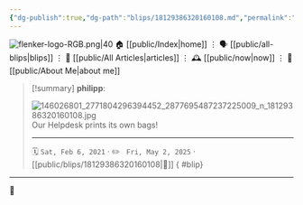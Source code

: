 ```yaml
---
{"dg-publish":true,"dg-path":"blips/18129386320160108.md","permalink":"/blips/18129386320160108/","title":"philipp on instagram @ 2021-02-06"}
---
```



<div class="transclusion internal-embed is-loaded"><div class="markdown-embed">




![flenker-logo-RGB.png|40](/img/user/attachments/flenker-logo-RGB.png)
🏠 [[public/Index\|home]]  ⋮ 🗣️ [[public/all-blips\|blips]] ⋮  📝 [[public/All Articles\|articles]]  ⋮ 🕰️ [[public/now\|now]] ⋮ 🪪 [[public/About Me\|about me]]


</div></div>


> [!summary] **philipp**:
>
> ![146026801_2771804296394452_2877695487237225009_n_18129386320160108.jpg](/img/user/attachments/146026801_2771804296394452_2877695487237225009_n_18129386320160108.jpg)
> Our Helpdesk prints its own bags!
> - - -
>
> 🗓️ <code>Sat, Feb 6, 2021</code>  · ✏️ <code> Fri, May 2, 2025</code>  · [[public/blips/18129386320160108\|🔗]]
{ #blip}


- - -

 👾

